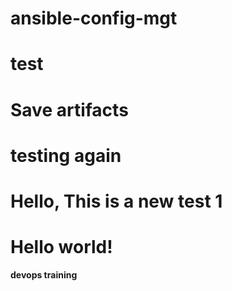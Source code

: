 # ansible-config-mgt

# test
# Save artifacts
# testing again

# Hello, This is a new test 1
# Hello world!

**devops training**

